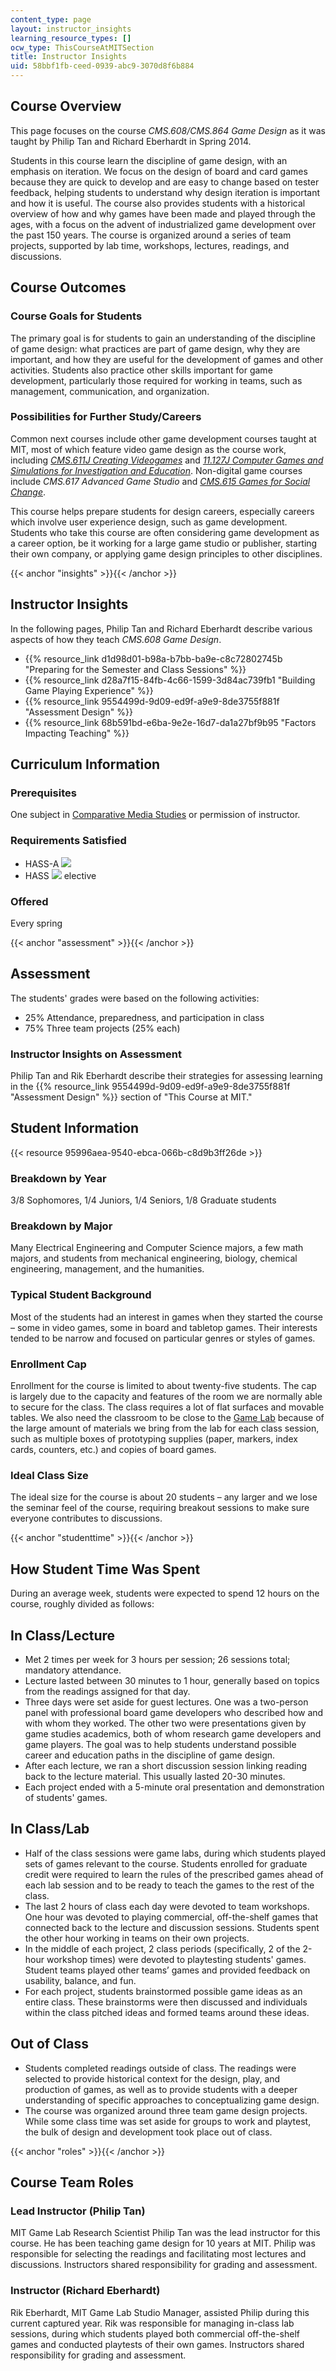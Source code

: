 ```yaml
---
content_type: page
layout: instructor_insights
learning_resource_types: []
ocw_type: ThisCourseAtMITSection
title: Instructor Insights
uid: 58bbf1fb-ceed-0939-abc9-3070d8f6b884
---
```


Course Overview
---------------

This page focuses on the course _CMS.608/CMS.864 Game Design_ as it was taught by Philip Tan and Richard Eberhardt in Spring 2014.

Students in this course learn the discipline of game design, with an emphasis on iteration. We focus on the design of board and card games because they are quick to develop and are easy to change based on tester feedback, helping students to understand why design iteration is important and how it is useful. The course also provides students with a historical overview of how and why games have been made and played through the ages, with a focus on the advent of industrialized game development over the past 150 years. The course is organized around a series of team projects, supported by lab time, workshops, lectures, readings, and discussions.

Course Outcomes
---------------

### Course Goals for Students

The primary goal is for students to gain an understanding of the discipline of game design: what practices are part of game design, why they are important, and how they are useful for the development of games and other activities. Students also practice other skills important for game development, particularly those required for working in teams, such as management, communication, and organization.

### Possibilities for Further Study/Careers

Common next courses include other game development courses taught at MIT, most of which feature video game design as the course work, including [_CMS.611J Creating Videogames_](/courses/cms-611j-creating-video-games-fall-2014) and [_11.127J Computer Games and Simulations for Investigation and Education_](/courses/11-127j-computer-games-and-simulations-for-education-and-exploration-spring-2015). Non-digital game courses include _CMS.617 Advanced Game Studio_ and [_CMS.615 Games for Social Change_](/courses/cms-615-games-for-social-change-fall-2013).

This course helps prepare students for design careers, especially careers which involve user experience design, such as game development. Students who take this course are often considering game development as a career option, be it working for a large game studio or publisher, starting their own company, or applying game design principles to other disciplines.

{{< anchor "insights" >}}{{< /anchor >}}

Instructor Insights
-------------------

In the following pages, Philip Tan and Richard Eberhardt describe various aspects of how they teach _CMS.608 Game Design_.

*   {{% resource_link d1d98d01-b98a-b7bb-ba9e-c8c72802745b "Preparing for the Semester and Class Sessions" %}}
*   {{% resource_link d28a7f15-84fb-4c66-1599-3d84ac739fb1 "Building Game Playing Experience" %}}
*   {{% resource_link 9554499d-9d09-ed9f-a9e9-8de3755f881f "Assessment Design" %}}
*   {{% resource_link 68b591bd-e6ba-9e2e-16d7-da1a27bf9b95 "Factors Impacting Teaching" %}}

Curriculum Information
----------------------

### Prerequisites

One subject in [Comparative Media Studies](http://cmsw.mit.edu/education/subject-lists/cms/) or permission of instructor.

### Requirements Satisfied

*   HASS-A ![](/images/educator/icon-question-hass-a.png)
*   HASS ![](/images/educator/icon-question-hass.png) elective

### Offered

Every spring

{{< anchor "assessment" >}}{{< /anchor >}}

Assessment
----------

The students' grades were based on the following activities:

- 25% Attendance, preparedness, and participation in class
- 75% Three team projects (25% each)

### Instructor Insights on Assessment
Philip Tan and Rik Eberhardt describe their strategies for assessing learning in the {{% resource_link 9554499d-9d09-ed9f-a9e9-8de3755f881f "Assessment Design" %}} section of "This Course at MIT."

Student Information
-------------------

{{< resource 95996aea-9540-ebca-066b-c8d9b3ff26de >}}

### Breakdown by Year

3/8 Sophomores, 1/4 Juniors, 1/4 Seniors, 1/8 Graduate students

### Breakdown by Major

Many Electrical Engineering and Computer Science majors, a few math majors, and students from mechanical engineering, biology, chemical engineering, management, and the humanities.

### Typical Student Background

Most of the students had an interest in games when they started the course – some in video games, some in board and tabletop games. Their interests tended to be narrow and focused on particular genres or styles of games.

### Enrollment Cap 

Enrollment for the course is limited to about twenty-five students. The cap is largely due to the capacity and features of the room we are normally able to secure for the class. The class requires a lot of flat surfaces and movable tables. We also need the classroom to be close to the [Game Lab](http://gamelab.mit.edu) because of the large amount of materials we bring from the lab for each class session, such as multiple boxes of prototyping supplies (paper, markers, index cards, counters, etc.) and copies of board games.

### Ideal Class Size 

The ideal size for the course is about 20 students – any larger and we lose the seminar feel of the course, requiring breakout sessions to make sure everyone contributes to discussions.

{{< anchor "studenttime" >}}{{< /anchor >}}

How Student Time Was Spent
--------------------------

During an average week, students were expected to spend 12 hours on the course, roughly divided as follows:

In Class/Lecture
----------------

*   Met 2 times per week for 3 hours per session; 26 sessions total; mandatory attendance.
*   Lecture lasted between 30 minutes to 1 hour, generally based on topics from the readings assigned for that day.
*   Three days were set aside for guest lectures. One was a two-person panel with professional board game developers who described how and with whom they worked. The other two were presentations given by game studies academics, both of whom research game developers and game players. The goal was to help students understand possible career and education paths in the discipline of game design.
*   After each lecture, we ran a short discussion session linking reading back to the lecture material. This usually lasted 20-30 minutes.
*   Each project ended with a 5-minute oral presentation and demonstration of students' games.

In Class/Lab
------------

*   Half of the class sessions were game labs, during which students played sets of games relevant to the course. Students enrolled for graduate credit were required to learn the rules of the prescribed games ahead of each lab session and to be ready to teach the games to the rest of the class.
*   The last 2 hours of class each day were devoted to team workshops. One hour was devoted to playing commercial, off-the-shelf games that connected back to the lecture and discussion sessions. Students spent the other hour working in teams on their own projects.
*   In the middle of each project, 2 class periods (specifically, 2 of the 2-hour workshop times) were devoted to playtesting students' games. Student teams played other teams’ games and provided feedback on usability, balance, and fun.
*   For each project, students brainstormed possible game ideas as an entire class. These brainstorms were then discussed and individuals within the class pitched ideas and formed teams around these ideas.

Out of Class
------------

*   Students completed readings outside of class. The readings were selected to provide historical context for the design, play, and production of games, as well as to provide students with a deeper understanding of specific approaches to conceptualizing game design.
*   The course was organized around three team game design projects. While some class time was set aside for groups to work and playtest, the bulk of design and development took place out of class.

{{< anchor "roles" >}}{{< /anchor >}}

Course Team Roles
-----------------

### Lead Instructor (Philip Tan)

MIT Game Lab Research Scientist Philip Tan was the lead instructor for this course. He has been teaching game design for 10 years at MIT. Philip was responsible for selecting the readings and facilitating most lectures and discussions. Instructors shared responsibility for grading and assessment.

### Instructor (Richard Eberhardt)

Rik Eberhardt, MIT Game Lab Studio Manager, assisted Philip during this current captured year. Rik was responsible for managing in-class lab sessions, during which students played both commercial off-the-shelf games and conducted playtests of their own games. Instructors shared responsibility for grading and assessment.